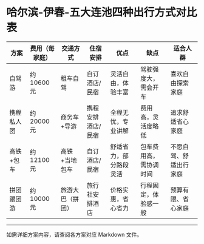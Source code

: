 # 哈尔滨-伊春-五大连池四种出行方式对比表

| 方案         | 费用（每家庭） | 交通方式         | 住宿安排         | 优点                         | 缺点                         | 适合人群                 |
|--------------|---------------|------------------|------------------|------------------------------|------------------------------|--------------------------|
| 自驾游       | 约10600元     | 租车自驾         | 自订酒店/民宿    | 灵活自由，体验丰富           | 驾驶强度大，需会开车         | 喜欢自由探索家庭         |
| 携程私人团   | 约20000元     | 商务车+导游       | 携程安排酒店/民宿| 全程无忧，专业讲解           | 费用高，灵活度略低           | 追求舒适省心家庭         |
| 高铁+包车    | 约12100元     | 高铁+当地包车     | 自订酒店/民宿    | 舒适省力，部分路段灵活       | 包车费用高，需协调时间        | 不愿自驾、舒适出行家庭   |
| 拼团跟团游   | 约10000元     | 旅游大巴（拼团）  | 旅行社安排酒店   | 价格实惠，省心省力           | 行程固定，体验感一般          | 预算有限、省心家庭       |

---

如需详细方案内容，请查阅各方案对应 Markdown 文件。
